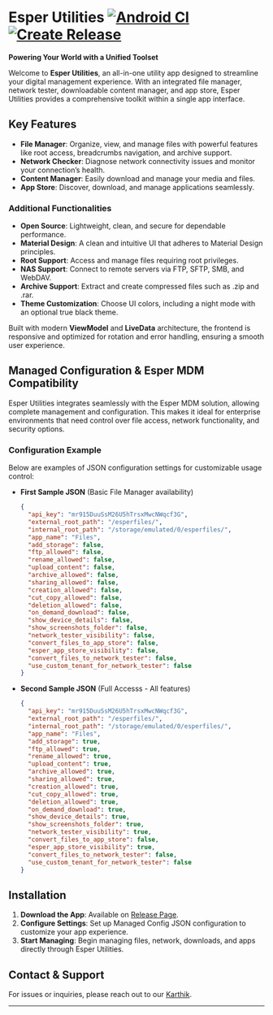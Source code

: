 # Esper Utilities [![Android CI](https://github.com/esper-io/EsperUtilities/actions/workflows/android-ci.yml/badge.svg)](https://github.com/esper-io/EsperUtilities/actions/workflows/android-ci.yml) [![Create Release](https://github.com/esper-io/EsperUtilities/actions/workflows/create-release.yml/badge.svg)](https://github.com/esper-io/EsperUtilities/actions/workflows/create-release.yml)

**Powering Your World with a Unified Toolset**

Welcome to **Esper Utilities**, an all-in-one utility app designed to streamline your digital management experience. With an integrated file manager, network tester, downloadable content manager, and app store, Esper Utilities provides a comprehensive toolkit within a single app interface. 

## Key Features

- **File Manager**: Organize, view, and manage files with powerful features like root access, breadcrumbs navigation, and archive support.
- **Network Checker**: Diagnose network connectivity issues and monitor your connection’s health.
- **Content Manager**: Easily download and manage your media and files.
- **App Store**: Discover, download, and manage applications seamlessly.

### Additional Functionalities

- **Open Source**: Lightweight, clean, and secure for dependable performance.
- **Material Design**: A clean and intuitive UI that adheres to Material Design principles.
- **Root Support**: Access and manage files requiring root privileges.
- **NAS Support**: Connect to remote servers via FTP, SFTP, SMB, and WebDAV.
- **Archive Support**: Extract and create compressed files such as .zip and .rar.
- **Theme Customization**: Choose UI colors, including a night mode with an optional true black theme.

Built with modern **ViewModel** and **LiveData** architecture, the frontend is responsive and optimized for rotation and error handling, ensuring a smooth user experience.

## Managed Configuration & Esper MDM Compatibility

Esper Utilities integrates seamlessly with the Esper MDM solution, allowing complete management and configuration. This makes it ideal for enterprise environments that need control over file access, network functionality, and security options. 

### Configuration Example
Below are examples of JSON configuration settings for customizable usage control:

- **First Sample JSON** (Basic File Manager availability)
    ```json
    {
      "api_key": "mr915DuuSsM26U5hTrsxMwcNWqcf3G",
      "external_root_path": "/esperfiles/",
      "internal_root_path": "/storage/emulated/0/esperfiles/",
      "app_name": "Files",
      "add_storage": false,
      "ftp_allowed": false,
      "rename_allowed": false,
      "upload_content": false,
      "archive_allowed": false,
      "sharing_allowed": false,
      "creation_allowed": false,
      "cut_copy_allowed": false,
      "deletion_allowed": false,
      "on_demand_download": false,
      "show_device_details": false,
      "show_screenshots_folder": false,
      "network_tester_visibility": false,
      "convert_files_to_app_store": false,
      "esper_app_store_visibility": false,
      "convert_files_to_network_tester": false,
      "use_custom_tenant_for_network_tester": false
    }
    ```

- **Second Sample JSON** (Full Accesss - All features)
    ```json
    {
      "api_key": "mr915DuuSsM26U5hTrsxMwcNWqcf3G",
      "external_root_path": "/esperfiles/",
      "internal_root_path": "/storage/emulated/0/esperfiles/",
      "app_name": "Files",
      "add_storage": true,
      "ftp_allowed": true,
      "rename_allowed": true,
      "upload_content": true,
      "archive_allowed": true,
      "sharing_allowed": true,
      "creation_allowed": true,
      "cut_copy_allowed": true,
      "deletion_allowed": true,
      "on_demand_download": true,
      "show_device_details": true,
      "show_screenshots_folder": true,
      "network_tester_visibility": true,
      "convert_files_to_app_store": false,
      "esper_app_store_visibility": true,
      "convert_files_to_network_tester": false,
      "use_custom_tenant_for_network_tester": false
    }
    ```

## Installation

1. **Download the App**: Available on [Release Page](https://github.com/esper-io/EsperUtilities/releases/).
2. **Configure Settings**: Set up Managed Config JSON configuration to customize your app experience.
3. **Start Managing**: Begin managing files, network, downloads, and apps directly through Esper Utilities.

## Contact & Support

For issues or inquiries, please reach out to our [Karthik](mailto:karthik@esper.io). 

---


